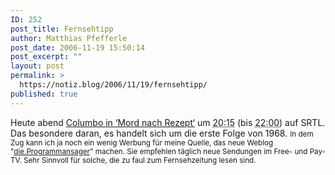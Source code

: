```yaml
---
ID: 252
post_title: Fernsehtipp
author: Matthias Pfefferle
post_date: 2006-11-19 15:50:14
post_excerpt: ""
layout: post
permalink: >
  https://notiz.blog/2006/11/19/fernsehtipp/
published: true
---
```

Heute abend <span class="vevent"><a class="url summary" href="http://www.programmansager.de/2006/11/19/der-tagestipp-19112006/">Columbo in ‘Mord nach Rezept‘</a> um <abbr class="dtstart" title="2006-11-19T20:15:00+0100">20:15</abbr> (bis <abbr class="dtend" title="2006-11-19T22:00:00+0100">22:00</abbr>) auf <span class="location">SRTL</span></span>. Das besondere daran, es handelt sich um die erste Folge von 1968.
<small>In dem Zug kann ich ja noch ein wenig Werbung für meine Quelle, das neue Weblog "<a href="http://www.programmansager.de/">die.Programmansager</a>" machen. Sie empfehlen täglich neue Sendungen im Free- und Pay-TV. Sehr Sinnvoll für solche, die zu faul zum Fernsehzeitung lesen sind.</small>
